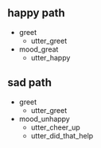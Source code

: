 ## happy path
* greet
  - utter_greet
* mood_great
  - utter_happy
## sad path
* greet
  - utter_greet
* mood_unhappy
  - utter_cheer_up
  - utter_did_that_help
